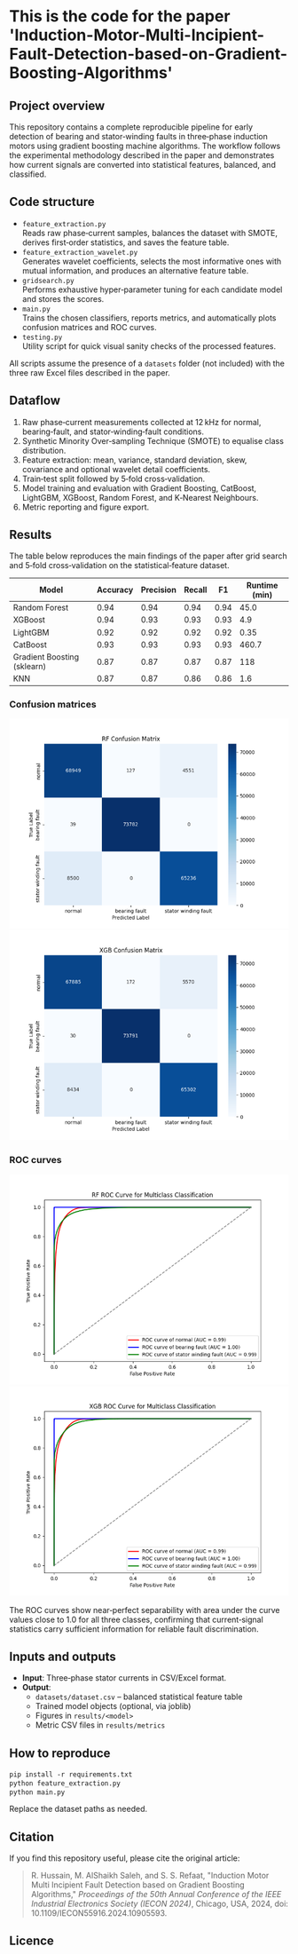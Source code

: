 # This is the code for the paper 'Induction-Motor-Multi-Incipient-Fault-Detection-based-on-Gradient-Boosting-Algorithms'

## Project overview
This repository contains a complete reproducible pipeline for early detection of bearing and stator‐winding faults in three‑phase induction motors using gradient boosting machine algorithms. The workflow follows the experimental methodology described in the paper and demonstrates how current signals are converted into statistical features, balanced, and classified.

## Code structure
* `feature_extraction.py`  
  Reads raw phase‑current samples, balances the dataset with SMOTE, derives first‑order statistics, and saves the feature table.
* `feature_extraction_wavelet.py`  
  Generates wavelet coefficients, selects the most informative ones with mutual information, and produces an alternative feature table.
* `gridsearch.py`  
  Performs exhaustive hyper‑parameter tuning for each candidate model and stores the scores.
* `main.py`  
  Trains the chosen classifiers, reports metrics, and automatically plots confusion matrices and ROC curves.
* `testing.py`  
  Utility script for quick visual sanity checks of the processed features.

All scripts assume the presence of a `datasets` folder (not included) with the three raw Excel files described in the paper.

## Dataflow
1. Raw phase‑current measurements collected at 12 kHz for normal, bearing‑fault, and stator‑winding‑fault conditions.
2. Synthetic Minority Over‑sampling Technique (SMOTE) to equalise class distribution.
3. Feature extraction: mean, variance, standard deviation, skew, covariance and optional wavelet detail coefficients.
4. Train‑test split followed by 5‑fold cross‑validation.
5. Model training and evaluation with Gradient Boosting, CatBoost, LightGBM, XGBoost, Random Forest, and K‑Nearest Neighbours.
6. Metric reporting and figure export.

## Results
The table below reproduces the main findings of the paper after grid search and 5‑fold cross‑validation on the statistical‑feature dataset.

| Model | Accuracy | Precision | Recall | F1 | Runtime (min) |
| --- | --- | --- | --- | --- | --- |
| Random Forest | 0.94 | 0.94 | 0.94 | 0.94 | 45.0 |
| XGBoost | 0.94 | 0.93 | 0.93 | 0.93 | 4.9 |
| LightGBM | 0.92 | 0.92 | 0.92 | 0.92 | 0.35 |
| CatBoost | 0.93 | 0.93 | 0.93 | 0.93 | 460.7 |
| Gradient Boosting (sklearn) | 0.87 | 0.87 | 0.87 | 0.87 | 118 |
| KNN | 0.87 | 0.87 | 0.86 | 0.86 | 1.6 |

### Confusion matrices
![Random Forest Confusion Matrix](images/rf_confusion_matrix.png)
![XGBoost Confusion Matrix](images/xgb_confusion_matrix.png)

### ROC curves
![Random Forest ROC](images/rf_roc.png)
![XGBoost ROC](images/xgb_roc.png)

The ROC curves show near‑perfect separability with area under the curve values close to 1.0 for all three classes, confirming that current‑signal statistics carry sufficient information for reliable fault discrimination.

## Inputs and outputs
* **Input**: Three‑phase stator currents in CSV/Excel format.
* **Output**:  
  * `datasets/dataset.csv` – balanced statistical feature table  
  * Trained model objects (optional, via joblib)  
  * Figures in `results/<model>`  
  * Metric CSV files in `results/metrics`

## How to reproduce
```
pip install -r requirements.txt
python feature_extraction.py
python main.py
```
Replace the dataset paths as needed.

## Citation

If you find this repository useful, please cite the original article:

> R. Hussain, M. AlShaikh Saleh, and S. S. Refaat, "Induction Motor Multi Incipient Fault Detection based on Gradient Boosting Algorithms," *Proceedings of the 50th Annual Conference of the IEEE Industrial Electronics Society (IECON 2024)*, Chicago, USA, 2024, doi: 10.1109/IECON55916.2024.10905593.

## Licence